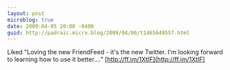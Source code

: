```yaml
---
layout: post
microblog: true
date: 2009-04-05 20:00 -0400
guid: http://padraic.micro.blog/2009/04/06/t1465649557.html
---
```

Liked "Loving the new FriendFeed - it's the new Twitter. I'm looking forward to learning how to use it better...." [http://ff.im/1XtIF](http://ff.im/1XtIF)
